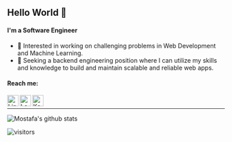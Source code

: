 ## Hello World 👋

#### I'm a Software Engineer
- 🌱 Interested in working on challenging problems in Web Development and Machine Learning.
- 🎯 Seeking a backend engineering position where I can utilize my skills and knowledge to build and maintain scalable and reliable web apps.


#### Reach me:
[<img align="left" alt="LinkedIn" width="26px" src="https://cdn.jsdelivr.net/npm/simple-icons@v3/icons/linkedin.svg" />][linkedin]
[<img align="left" alt="Leetcode" width="26px" src="https://cdn.jsdelivr.net/npm/simple-icons@v3/icons/leetcode.svg" />][leetcode]
[<img align="left" alt="Kaggle" width="26px" src="https://cdn.jsdelivr.net/npm/simple-icons@v3/icons/kaggle.svg" />][kaggle]


<br />

---

![Mostafa's github stats](https://readme-stats.clckblog.space/api?username=mostafa-ebrahim&count_private=true&hide=issues&icon_color=871489&title_color=002a6e&bg_color=DEG,ffffff,e8ecfd&show_icons=true)

![visitors](https://visitor-badge.laobi.icu/badge?page_id=Mostafa-Ebrahim.Mostafa-Ebrahim)
<!-- ![Top Langs](https://github-readme-stats.vercel.app/api/top-langs/?username=Mostafa-Ebrahim&layout=compact) -->


[linkedin]: https://www.linkedin.com/in/mostafa--ebrahim/
[kaggle]: https://www.kaggle.com/mostafaebrahim
[leetcode]: https://leetcode.com/Mostafa-Ebrahim/
